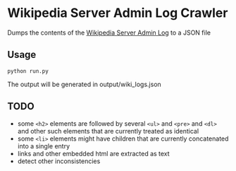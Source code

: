 # Wikipedia Server Admin Log Crawler
Dumps the contents of the [Wikipedia Server Admin Log](https://wikitech.wikimedia.org/wiki/Server_Admin_Log) to a JSON file

## Usage
`python run.py`

The output will be generated in output/wiki_logs.json

## TODO
- some `<h2>` elements are followed by several `<ul>` and `<pre>` and `<dl>` and other such elements that are currently treated as identical
- some `<li>` elements might have children that are currently concatenated into a single entry
- links and other embedded html are extracted as text
- detect other inconsistencies

